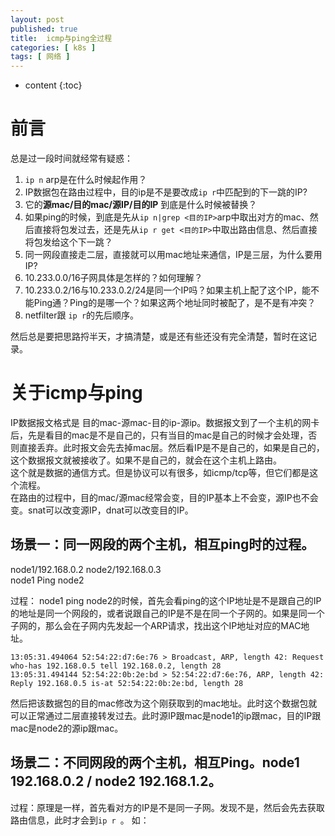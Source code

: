 ```yaml
---
layout: post
published: true
title:  icmp与ping全过程
categories: [ k8s ]
tags: [ 网络 ]
---
```

* content
{:toc}

# 前言
总是过一段时间就经常有疑惑：  
1. `ip n` arp是在什么时候起作用？  
2. IP数据包在路由过程中，目的ip是不是要改成`ip r`中匹配到的下一跳的IP?  
3. 它的**源mac/目的mac/源IP/目的IP** 到底是什么时候被替换？  
4. 如果ping的时候，到底是先从`ip n|grep <目的IP>`arp中取出对方的mac、然后直接将包发过去，还是先从`ip r get <目的IP>`中取出路由信息、然后直接将包发给这个下一跳？  
5. 同一网段直接走二层，直接就可以用mac地址来通信，IP是三层，为什么要用IP?  
6. 10.233.0.0/16子网具体是怎样的？如何理解？  
7. 10.233.0.2/16与10.233.0.2/24是同一个IP吗？如果主机上配了这个IP，能不能Ping通？Ping的是哪一个？如果这两个地址同时被配了，是不是有冲突？ 
8. netfilter跟 `ip r`的先后顺序。
 
然后总是要把思路捋半天，才搞清楚，或是还有些还没有完全清楚，暂时在这记录。

# 关于icmp与ping
IP数据报文格式是 目的mac-源mac-目的ip-源ip。数据报文到了一个主机的网卡后，先是看目的mac是不是自己的，只有当目的mac是自己的时候才会处理，否则直接丢弃。此时报文会先去掉mac层。然后看IP是不是自己的，如果是自己的，这个数据报文就被接收了。如果不是自己的，就会在这个主机上路由。  
这个就是数据的通信方式。但是协议可以有很多，如icmp/tcp等，但它们都是这个流程。  
在路由的过程中，目的mac/源mac经常会变，目的IP基本上不会变，源IP也不会变。snat可以改变源IP，dnat可以改变目的IP。

## 场景一：同一网段的两个主机，相互ping时的过程。  
node1/192.168.0.2 node2/192.168.0.3   
node1 Ping node2  

过程： node1 ping node2的时候，首先会看ping的这个IP地址是不是跟自己的IP的地址是同一个网段的，或者说跟自己的IP是不是在同一个子网的。如果是同一个子网的，那么会在子网内先发起一个ARP请求，找出这个IP地址对应的MAC地址。
```
13:05:31.494064 52:54:22:d7:6e:76 > Broadcast, ARP, length 42: Request who-has 192.168.0.5 tell 192.168.0.2, length 28
13:05:31.494144 52:54:22:0b:2e:bd > 52:54:22:d7:6e:76, ARP, length 42: Reply 192.168.0.5 is-at 52:54:22:0b:2e:bd, length 28
```
然后把该数据包的目的mac修改为这个刚获取到的mac地址。此时这个数据包就可以正常通过二层直接转发过去。此时源IP跟mac是node1的ip跟mac，目的IP跟mac是node2的源ip跟mac。

## 场景二：不同网段的两个主机，相互Ping。node1 192.168.0.2  / node2 192.168.1.2。

过程：原理是一样，首先看对方的IP是不是同一子网。发现不是，然后会先去获取路由信息，此时才会到`ip r `。
如：
